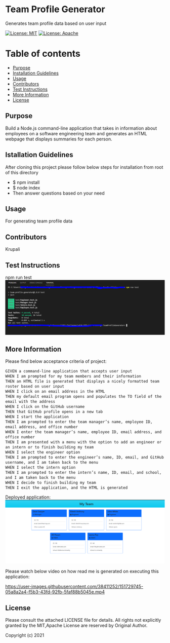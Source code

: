 # Team Profile Generator
  Generates team profile data based on user input

   [![License: MIT](https://img.shields.io/badge/License-MIT-yellow.svg)](https://opensource.org/licenses/MIT)  [![License: Apache](https://img.shields.io/badge/License-Apache-yellow.svg)](https://opensource.org/licenses/Apache) 

  # Table of contents
  * [Purpose](#purpose)
  * [Installation Guidelines](#installation-guidelines)
  * [Usage](#usage)
  * [Contributors](#contributors)
  * [Test Instructions](#test-instructions)
  * [More Information](#more-information)
  * [License](#license)

  ## Purpose
  Build a Node.js command-line application that takes in information about employees on a software engineering team and generates an HTML webpage that displays summaries for each person.

  ## Istallation Guidelines
   After cloning this project please follow below steps for installation from root of this directory
                    
  - $ npm install
  - $ node index
  - Then answer questions based on your need

  ## Usage
  For generating team profile data

  ## Contributors
  Krupali

  ## Test Instructions
 npm run test
 ![Test](./images/Testruns.PNG)

  ## More Information
  Please find below acceptance criteria of project:

    GIVEN a command-line application that accepts user input
    WHEN I am prompted for my team members and their information
    THEN an HTML file is generated that displays a nicely formatted team roster based on user input
    WHEN I click on an email address in the HTML
    THEN my default email program opens and populates the TO field of the email with the address
    WHEN I click on the GitHub username
    THEN that GitHub profile opens in a new tab
    WHEN I start the application
    THEN I am prompted to enter the team manager’s name, employee ID, email address, and office number
    WHEN I enter the team manager’s name, employee ID, email address, and office number
    THEN I am presented with a menu with the option to add an engineer or an intern or to finish building my team
    WHEN I select the engineer option
    THEN I am prompted to enter the engineer’s name, ID, email, and GitHub username, and I am taken back to the menu
    WHEN I select the intern option
    THEN I am prompted to enter the intern’s name, ID, email, and school, and I am taken back to the menu
    WHEN I decide to finish building my team
    THEN I exit the application, and the HTML is generated

Deployed application:
![DeployedApplication](./images/DeployedApplication.PNG)

  Please watch below video on how read me is generated on executing this application: 

  https://user-images.githubusercontent.com/38411252/151729745-05a8a2a4-f5b3-43fd-92fb-5faf88b5045e.mp4

  
  ## License
  Please consult the attached LICENSE file for details. All rights not explicitly granted by the MIT,Apache License are reserved by Original Author.
    

  Copyright (c) 2021